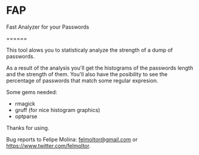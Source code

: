 FAP
===

Fast Analyzer for your Passwords 

======

This tool alows you to statisticaly analyze the strength of a dump of passwords.

As a result of the analysis you'll get the histograms of the passwords length and the strength of them.
You'll also have the posibility to see the percentage of passwords that match some regular expresion.

Some gems needed:
- rmagick
- gruff (for nice histogram graphics)
- optparse

Thanks for using.

Bug reports to Felipe Molina: felmoltor@gmail.com or https://www.twitter.com/felmoltor.

